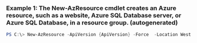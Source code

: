 ### Example 1: The New-AzResource cmdlet creates an Azure resource, such as a website, Azure SQL Database server, or Azure SQL Database, in a resource group. (autogenerated)
```powershell
PS C:\> New-AzResource -ApiVersion {ApiVersion} -Force  -Location West US -Properties @{test=test} -ResourceGroupName ResourceGroup11 -ResourceName TestSite06 -ResourceType microsoft.web/sites
```

